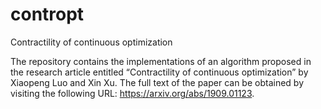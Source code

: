 # contropt
Contractility of continuous optimization

The repository contains the implementations of an algorithm proposed in 
the research article entitled “Contractility of continuous optimization” 
by Xiaopeng Luo and Xin Xu. 
The full text of the paper can be obtained by visiting the following URL: 
https://arxiv.org/abs/1909.01123.
